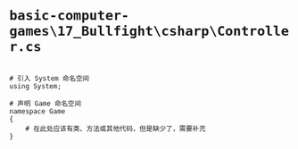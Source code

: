 # `basic-computer-games\17_Bullfight\csharp\Controller.cs`

```

# 引入 System 命名空间
using System;

# 声明 Game 命名空间
namespace Game
{
    # 在此处应该有类、方法或其他代码，但是缺少了，需要补充
}

```